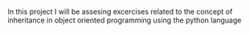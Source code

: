 In this project I will be assesing excercises related to the concept of inheritance in object oriented programming using the python language 